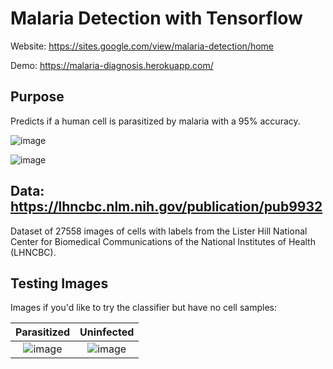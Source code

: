 # Malaria Detection with Tensorflow

Website: https://sites.google.com/view/malaria-detection/home

Demo: https://malaria-diagnosis.herokuapp.com/

## Purpose
Predicts if a human cell is parasitized by malaria with a 95% accuracy.

![image](https://user-images.githubusercontent.com/58019082/91672878-e9414280-eae5-11ea-8331-904d5d8ef83e.png)

![image](https://user-images.githubusercontent.com/58019082/91672887-f9f1b880-eae5-11ea-9c1c-8b4cd57bdeff.png)

## Data: https://lhncbc.nlm.nih.gov/publication/pub9932
Dataset of 27558 images of cells with labels from the Lister Hill National Center for Biomedical Communications of the National Institutes of Health (LHNCBC).

## Testing Images
Images if you'd like to try the classifier but have no cell samples:

Parasitized             |  Uninfected
:-------------------------:|:-------------------------:
![image](https://user-images.githubusercontent.com/58019082/91673117-56a1a300-eae7-11ea-8956-e595565e8417.png)  |  ![image](https://user-images.githubusercontent.com/58019082/91673127-6faa5400-eae7-11ea-8792-728cb3e5f4b7.png)
